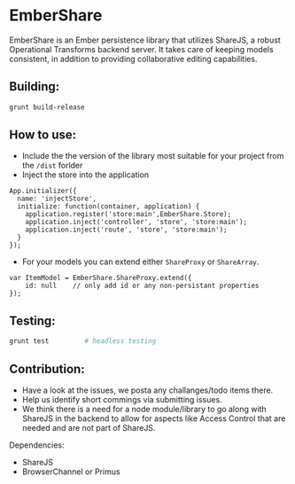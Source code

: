 # EmberShare

EmberShare is an Ember persistence library that utilizes ShareJS, a robust Operational Transforms backend server. It takes care of keeping models consistent, in addition to providing collaborative editing capabilities. 

## Building:

```sh
grunt build-release
```
## How to use:

+ Include the the version of the library most suitable for your project from the `/dist` forlder
+ Inject the store into the application

```
App.initializer({
  name: 'injectStore',
  initialize: function(container, application) {
	application.register('store:main',EmberShare.Store);
    application.inject('controller', 'store', 'store:main');
    application.inject('route', 'store', 'store:main');
  }
});
```

+ For your models you can extend either `ShareProxy` or `ShareArray`.

```
var ItemModel = EmberShare.ShareProxy.extend({
	id: null	// only add id or any non-persistant properties
});
```

## Testing:

```sh
grunt test         # headless testing

```
## Contribution:

+ Have a look at the issues, we posta any challanges/todo items there.
+ Help us identify short commings via submitting issues.
+ We think there is a need for a node module/library to go along with ShareJS in the backend to allow for aspects like Access Control that are needed and are not part of ShareJS.

Dependencies:

- ShareJS
- BrowserChannel or Primus


